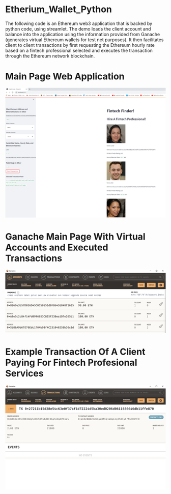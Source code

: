 # Etherium_Wallet_Python
The following code is an Ethereum web3 application that is backed by python code, using streamlet. The demo loads the client account and balance into the application using the information provided from Ganache (generates virtual Ethereum wallets for test net purposes). It then facilitates client to client transactions by first requesting the Ethereum hourly rate based on a fintech professional selected and executes the transaction through the Ethereum network blockchain.

# Main Page Web Application 
![alt=""](Main/Images/web_app_main_page.png)

# Ganache Main Page With Virtual Accounts and Executed Transactions 
![alt=""](Main/Images/Account_Balance_Ganache.png)

# Example Transaction Of A Client Paying For Fintech Profesional Services
![alt=""](Main/Images/Transaction_Ganache.png)

